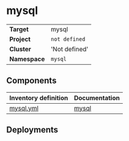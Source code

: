 # mysql 

|||
| --- | --- |
| **Target** | mysql |
| **Project**     | `not defined`|
| **Cluster**     |  'Not defined'  |
| **Namespace**   | `mysql` |

## Components
| Inventory definition | Documentation |
| --- | --- |
|[mysql.yml](../../inventory/classes/components/mysql.yml)| [mysql](mysql-readme.md)|

## Deployments
